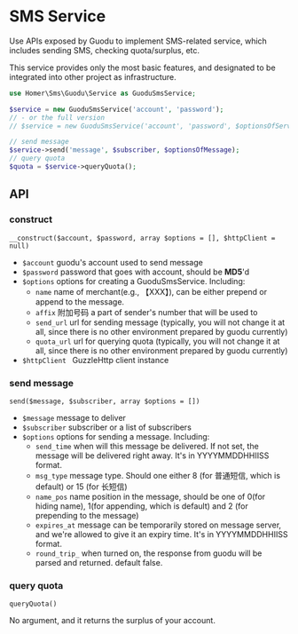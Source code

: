 # SMS Service
Use APIs exposed by Guodu to implement SMS-related service, which includes sending SMS, checking quota/surplus, etc.

This service provides only the most basic features, and designated to be integrated into other project as infrastructure. 

```php
use Homer\Sms\Guodu\Service as GuoduSmsService;

$service = new GuoduSmsService('account', 'password');
// - or the full version
// $service = new GuoduSmsService('account', 'password', $optionsOfService, $instanceOfClient);

// send message
$service->send('message', $subscriber, $optionsOfMessage);
// query quota
$quota = $service->queryQuota();
```

## API
### construct
``__construct($account, $password, array $options = [], $httpClient = null)``

* ``$account``  guodu's account used to send message
* ``$password`` password that goes with account, should be **MD5**'d
* ``$options``  options for creating a GuoduSmsService. Including:
	* ``name`` name of merchant(e.g., 【XXX】), can be either prepend or append to the message. 
	* ``affix`` 附加号码 a part of sender's number that will be used to
	* ``send_url``  url for sending message (typically, you will not change it at all, since there is no other environment prepared by guodu currently)
	* ``quota_url``  url for querying quota (typically, you will not change it at all, since there is no other environment prepared by guodu currently)
* ``$httpClient `` GuzzleHttp client instance

### send message
``send($message, $subscriber, array $options = [])``

* ``$message`` message to deliver
* ``$subscriber`` subscriber or a list of subscribers
* ``$options``  options for sending a message. Including:
	* ``send_time``  when will this message be delivered. If not set, the message will be delivered right away. It's in YYYYMMDDHHIISS format.
	* ``msg_type``   message type. Should one either 8 (for 普通短信, which is default) or 15 (for 长短信)
	* ``name_pos``  name position in the message, should be one of 0(for hiding name), 1(for appending, which is default) and 2 (for prepending to the message)
	* ``expires_at`` message can be temporarily stored on message server, and we're allowed to give it an expiry time. It's in YYYYMMDDHHIISS format.
    * ``round_trip_`` when turned on, the response from guodu will be parsed and returned. default false.

### query quota
``queryQuota()``

No argument, and it returns the surplus of your account.